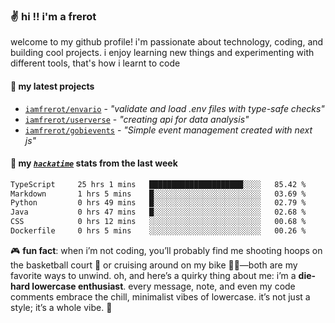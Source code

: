 ### ✌️ hi !! i'm a frerot

welcome to my github profile! i'm passionate about technology, coding, and
building cool projects. i enjoy learning new things and experimenting with
different tools, that's how i learnt to code

#### 🚀 my latest projects

- [`iamfrerot/envario`](https://github.com/iamfrerot/envario) - _"validate and
  load .env files with type-safe checks"_
- [`iamfrerot/userverse`](https://github.com/iamfrerot/userverse) - _"creating api for
  data analysis"_
- [`iamfrerot/gobievents`](https://github.com/iamfrerot/gobievents) - _"Simple
  event management created with next js"_

#### 📡 my [_`hackatime`_](https://waka.hackclub.com) stats from the last week

<!--START_SECTION:waka-->

```txt
TypeScript     25 hrs 1 mins   █████████████████████░░░░   85.42 %
Markdown       1 hrs 5 mins    █░░░░░░░░░░░░░░░░░░░░░░░░   03.69 %
Python         0 hrs 49 mins   █░░░░░░░░░░░░░░░░░░░░░░░░   02.79 %
Java           0 hrs 47 mins   █░░░░░░░░░░░░░░░░░░░░░░░░   02.68 %
CSS            0 hrs 12 mins   ░░░░░░░░░░░░░░░░░░░░░░░░░   00.68 %
Dockerfile     0 hrs 5 mins    ░░░░░░░░░░░░░░░░░░░░░░░░░   00.26 %
```

<!--END_SECTION:waka-->

🎮 **fun fact**: when i’m not coding, you’ll probably find me shooting hoops on
the basketball court 🏀 or cruising around on my bike 🚴‍♂️—both are my favorite
ways to unwind. oh, and here’s a quirky thing about me: i’m a **die-hard
lowercase enthusiast**. every message, note, and even my code comments embrace
the chill, minimalist vibes of lowercase. it’s not just a style; it’s a whole
vibe. 🤘
